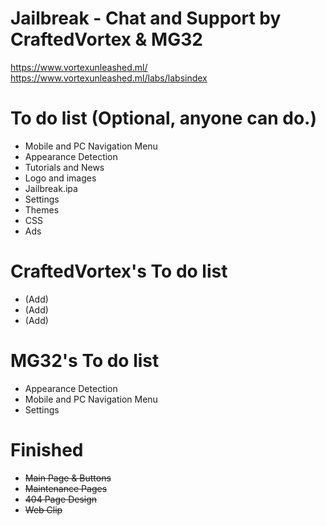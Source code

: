 # Jailbreak - Chat and Support by CraftedVortex & MG32
https://www.vortexunleashed.ml/
https://www.vortexunleashed.ml/labs/labsindex

# To do list (Optional, anyone can do.)
- Mobile and PC Navigation Menu
- Appearance Detection
- Tutorials and News
- Logo and images
- Jailbreak.ipa
- Settings
- Themes
- CSS
- Ads

# CraftedVortex's To do list
- (Add)
- (Add)
- (Add)

# MG32's To do list
- Appearance Detection
- Mobile and PC Navigation Menu
- Settings

# Finished
- ~~Main Page & Buttons~~
- ~~Maintenance Pages~~
- ~~404 Page Design~~
- ~~Web Clip~~
